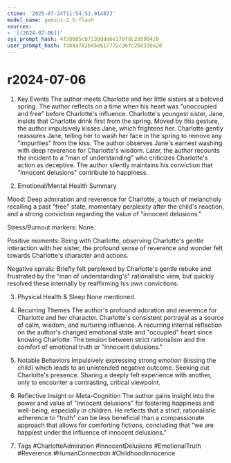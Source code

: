 ```yaml
---
ctime: '2025-07-24T11:54:52.914873'
model_name: gemini-2.5-flash
sources:
- '[[2024-07-06]]'
sys_prompt_hash: 4f38005cb7130dda6e170fdc29590420
user_prompt_hash: fab4a782b45e617772c36fc26d33ba2d
---
```

# r2024-07-06

1. Key Events
The author meets Charlotte and her little sisters at a beloved spring. The author reflects on a time when his heart was "unoccupied and free" before Charlotte's influence. Charlotte's youngest sister, Jane, insists that Charlotte drink first from the spring. Moved by this gesture, the author impulsively kisses Jane, which frightens her. Charlotte gently reassures Jane, telling her to wash her face in the spring to remove any "impurities" from the kiss. The author observes Jane's earnest washing with deep reverence for Charlotte's wisdom. Later, the author recounts the incident to a "man of understanding" who criticizes Charlotte's action as deceptive. The author silently maintains his conviction that "innocent delusions" contribute to happiness.

2. Emotional/Mental Health Summary

Mood: Deep admiration and reverence for Charlotte, a touch of melancholy recalling a past "free" state, momentary perplexity after the child's reaction, and a strong conviction regarding the value of "innocent delusions."

Stress/Burnout markers: None.

Positive moments: Being with Charlotte, observing Charlotte's gentle interaction with her sister, the profound sense of reverence and wonder felt towards Charlotte's character and actions.

Negative spirals: Briefly felt perplexed by Charlotte's gentle rebuke and frustrated by the "man of understanding's" rationalistic view, but quickly resolved these internally by reaffirming his own convictions.

3. Physical Health & Sleep
None mentioned.

4. Recurring Themes
The author's profound adoration and reverence for Charlotte and her character. Charlotte's consistent portrayal as a source of calm, wisdom, and nurturing influence. A recurring internal reflection on the author's changed emotional state and "occupied" heart since knowing Charlotte. The tension between strict rationalism and the comfort of emotional truth or "innocent delusions."

5. Notable Behaviors
Impulsively expressing strong emotion (kissing the child) which leads to an unintended negative outcome. Seeking out Charlotte's presence. Sharing a deeply felt experience with another, only to encounter a contrasting, critical viewpoint.

6. Reflective Insight or Meta-Cognition
The author gains insight into the power and value of "innocent delusions" for fostering happiness and well-being, especially in children. He reflects that a strict, rationalistic adherence to "truth" can be less beneficial than a compassionate approach that allows for comforting fictions, concluding that "we are happiest under the influence of innocent delusions."

7. Tags
#CharlotteAdmiration #InnocentDelusions #EmotionalTruth #Reverence #HumanConnection #ChildhoodInnocence